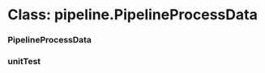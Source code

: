 # Class: pipeline.PipelineProcessData



    
      
### PipelineProcessData




    
### unitTest




    
